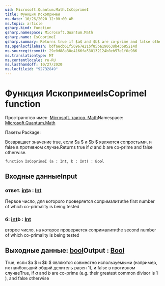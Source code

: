 ```yaml
---
uid: Microsoft.Quantum.Math.IsCoprimeI
title: Функция Ископримеи
ms.date: 10/26/2020 12:00:00 AM
ms.topic: article
qsharp.kind: function
qsharp.namespace: Microsoft.Quantum.Math
qsharp.name: IsCoprimeI
qsharp.summary: Returns true if $a$ and $b$ are co-prime and false otherwise.
ms.openlocfilehash: bdfaecb61f56967e21bf85ba190638b43685214d
ms.sourcegitcommit: 29e0d88a30e4166fa580132124b0eb57e1f0e986
ms.translationtype: MT
ms.contentlocale: ru-RU
ms.lasthandoff: 10/27/2020
ms.locfileid: "92732849"
---
```

# <a name="iscoprimei-function"></a><span data-ttu-id="59015-102">Функция Ископримеи</span><span class="sxs-lookup"><span data-stu-id="59015-102">IsCoprimeI function</span></span>

<span data-ttu-id="59015-103">Пространство имен: [Microsoft. тактов. Math](xref:Microsoft.Quantum.Math)</span><span class="sxs-lookup"><span data-stu-id="59015-103">Namespace: [Microsoft.Quantum.Math](xref:Microsoft.Quantum.Math)</span></span>

<span data-ttu-id="59015-104">Пакеты [](https://nuget.org/packages/)</span><span class="sxs-lookup"><span data-stu-id="59015-104">Package: [](https://nuget.org/packages/)</span></span>


<span data-ttu-id="59015-105">Возвращает значение true, если $a $ и $b $ являются сопростыми, и false в противном случае.</span><span class="sxs-lookup"><span data-stu-id="59015-105">Returns true if $a$ and $b$ are co-prime and false otherwise.</span></span>

```qsharp
function IsCoprimeI (a : Int, b : Int) : Bool
```


## <a name="input"></a><span data-ttu-id="59015-106">Входные данные</span><span class="sxs-lookup"><span data-stu-id="59015-106">Input</span></span>

### <a name="a--int"></a><span data-ttu-id="59015-107">ответ. [int](xref:microsoft.quantum.lang-ref.int)</span><span class="sxs-lookup"><span data-stu-id="59015-107">a : [Int](xref:microsoft.quantum.lang-ref.int)</span></span>

<span data-ttu-id="59015-108">Первое число, для которого проверяется сопрималити</span><span class="sxs-lookup"><span data-stu-id="59015-108">the first number of which co-primality is being tested</span></span>


### <a name="b--int"></a><span data-ttu-id="59015-109">б: [int](xref:microsoft.quantum.lang-ref.int)</span><span class="sxs-lookup"><span data-stu-id="59015-109">b : [Int](xref:microsoft.quantum.lang-ref.int)</span></span>

<span data-ttu-id="59015-110">второе число, на которое проверяется сопрималити</span><span class="sxs-lookup"><span data-stu-id="59015-110">the second number of which co-primality is being tested</span></span>



## <a name="output--bool"></a><span data-ttu-id="59015-111">Выходные данные: [bool](xref:microsoft.quantum.lang-ref.bool)</span><span class="sxs-lookup"><span data-stu-id="59015-111">Output : [Bool](xref:microsoft.quantum.lang-ref.bool)</span></span>

<span data-ttu-id="59015-112">True, если $a $ и $b $ являются совместно используемыми (например, их наибольший общий делитель равен 1), и false в противном случае</span><span class="sxs-lookup"><span data-stu-id="59015-112">True, if $a$ and $b$ are co-prime (e.g. their greatest common divisor is 1 ), and false otherwise</span></span>